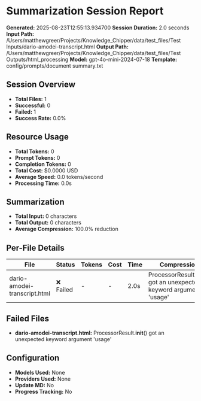 # Summarization Session Report

**Generated:** 2025-08-23T12:55:13.934700
**Session Duration:** 2.0 seconds
**Input Path:** /Users/matthewgreer/Projects/Knowledge_Chipper/data/test_files/Test Inputs/dario-amodei-transcript.html
**Output Path:** /Users/matthewgreer/Projects/Knowledge_Chipper/data/test_files/Test Outputs/html_processing
**Model:** gpt-4o-mini-2024-07-18
**Template:** config/prompts/document summary.txt

## Session Overview

- **Total Files:** 1
- **Successful:** 0
- **Failed:** 1
- **Success Rate:** 0.0%

## Resource Usage

- **Total Tokens:** 0
- **Prompt Tokens:** 0
- **Completion Tokens:** 0
- **Total Cost:** $0.0000 USD
- **Average Speed:** 0.0 tokens/second
- **Processing Time:** 0.0s

## Summarization

- **Total Input:** 0 characters
- **Total Output:** 0 characters
- **Average Compression:** 100.0% reduction

## Per-File Details

| File | Status | Tokens | Cost | Time | Compression |
|------|--------|--------|------|------|-------------|
| dario-amodei-transcript.html | ❌ Failed | - | - | 2.0s | ProcessorResult.__init__() got an unexpected keyword argument 'usage' |

## Failed Files

- **dario-amodei-transcript.html:** ProcessorResult.__init__() got an unexpected keyword argument 'usage'

## Configuration

- **Models Used:** None
- **Providers Used:** None
- **Update MD:** No
- **Progress Tracking:** No
